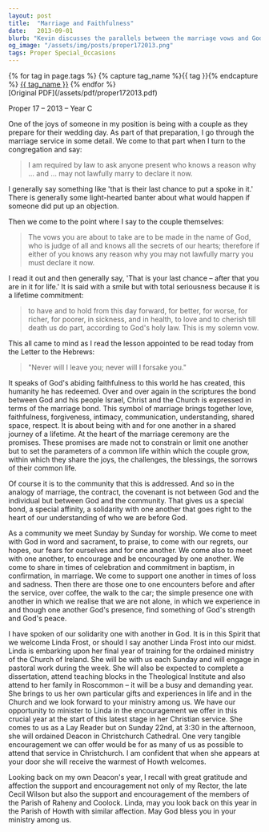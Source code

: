 ```yaml
---
layout: post
title:  "Marriage and Faithfulness"
date:   2013-09-01
blurb: "Kevin discusses the parallels between the marriage vows and God's unending faithfulness to humanity. He reflects on the marriage ceremony as a symbol of love, commitment, and the journey of life shared by a couple, drawing an analogy to the relationship between God and the community. The sermon also welcomes Linda Frost, who is beginning her final year of training for the ordained ministry, and emphasizes the importance of community support in her journey."
og_image: "/assets/img/posts/proper172013.png"
tags: Proper Special_Occasions
---    
```

<div class="tag-pills">
  {% for tag in page.tags %}
    {% capture tag_name %}{{ tag }}{% endcapture %}
    <a href="{{ site.baseurl }}/tag/{{ tag_name }}" class="tag-pill">{{ tag_name }}</a>
  {% endfor %}
</div>
[Original PDF](/assets/pdf/proper172013.pdf)

Proper 17 – 2013 – Year C

One of the joys of someone in my position is being with a couple as they prepare for their wedding day. As part of that preparation, I go through the marriage service in some detail. We come to that part when I turn to the congregation and say:

> I am required by law to ask anyone present who knows a reason why ... and ... may not lawfully marry to declare it now.

I generally say something like 'that is their last chance to put a spoke in it.' There is generally some light-hearted banter about what would happen if someone did put up an objection.

Then we come to the point where I say to the couple themselves:

> The vows you are about to take are to be made in the name of God, who is judge of all and knows all the secrets of our hearts; therefore if either of you knows any reason why you may not lawfully marry you must declare it now.

I read it out and then generally say, 'That is your last chance – after that you are in it for life.' It is said with a smile but with total seriousness because it is a lifetime commitment:

> to have and to hold from this day forward, for better, for worse, for richer, for poorer, in sickness, and in health, to love and to cherish till death us do part, according to God's holy law. This is my solemn vow.

This all came to mind as I read the lesson appointed to be read today from the Letter to the Hebrews:

> "Never will I leave you; never will I forsake you."

It speaks of God's abiding faithfulness to this world he has created, this humanity he has redeemed. Over and over again in the scriptures the bond between God and his people Israel, Christ and the Church is expressed in terms of the marriage bond. This symbol of marriage brings together love, faithfulness, forgiveness, intimacy, communication, understanding, shared space, respect. It is about being with and for one another in a shared journey of a lifetime. At the heart of the marriage ceremony are the promises. These promises are made not to constrain or limit one another but to set the parameters of a common life within which the couple grow, within which they share the joys, the challenges, the blessings, the sorrows of their common life.

Of course it is to the community that this is addressed. And so in the analogy of marriage, the contract, the covenant is not between God and the individual but between God and the community. That gives us a special bond, a special affinity, a solidarity with one another that goes right to the heart of our understanding of who we are before God.

As a community we meet Sunday by Sunday for worship. We come to meet with God in word and sacrament, to praise, to come with our regrets, our hopes, our fears for ourselves and for one another. We come also to meet with one another, to encourage and be encouraged by one another. We come to share in times of celebration and commitment in baptism, in confirmation, in marriage. We come to support one another in times of loss and sadness. Then there are those one to one encounters before and after the service, over coffee, the walk to the car; the simple presence one with another in which we realise that we are not alone, in which we experience in and though one another God's presence, find something of God's strength and God's peace.

I have spoken of our solidarity one with another in God. It is in this Spirit that we welcome Linda Frost, or should I say another Linda Frost into our midst. Linda is embarking upon her final year of training for the ordained ministry of the Church of Ireland. She will be with us each Sunday and will engage in pastoral work during the week. She will also be expected to complete a dissertation, attend teaching blocks in the Theological Institute and also attend to her family in Roscommon – it will be a busy and demanding year. She brings to us her own particular gifts and experiences in life and in the Church and we look forward to your ministry among us. We have our opportunity to minister to Linda in the encouragement we offer in this crucial year at the start of this latest stage in her Christian service. She comes to us as a Lay Reader but on Sunday 22nd, at 3:30 in the afternoon, she will ordained Deacon in Christchurch Cathedral. One very tangible encouragement we can offer would be for as many of us as possible to attend that service in Christchurch. I am confident that when she appears at your door she will receive the warmest of Howth welcomes.

Looking back on my own Deacon's year, I recall with great gratitude and affection the support and encouragement not only of my Rector, the late Cecil Wilson but also the support and encouragement of the members of the Parish of Raheny and Coolock. Linda, may you look back on this year in the Parish of Howth with similar affection. May God bless you in your ministry among us.
